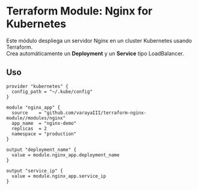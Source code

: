# Terraform Module: Nginx for Kubernetes

Este módulo despliega un servidor Nginx en un cluster Kubernetes usando Terraform.  
Crea automáticamente un **Deployment** y un **Service** tipo LoadBalancer.

## Uso
```hcl
provider "kubernetes" {
  config_path = "~/.kube/config"
}

module "nginx_app" {
  source    = "github.com/varayaIII/terraform-nginx-module//modules/nginx"
  app_name  = "nginx-demo"
  replicas  = 2
  namespace = "production"
}

output "deployment_name" {
  value = module.nginx_app.deployment_name
}

output "service_ip" {
  value = module.nginx_app.service_ip
}

